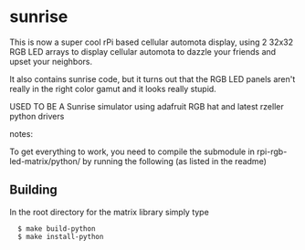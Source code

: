 # sunrise
This is now a super cool rPi based cellular automota display, using 2 32x32 RGB LED arrays to display cellular automota to dazzle your friends and upset your neighbors. 

It also contains sunrise code, but it turns out that the RGB LED panels aren't really in the right color gamut and it looks really stupid. 

USED TO BE A Sunrise simulator using adafruit RGB hat and latest rzeller python drivers

notes:

To get everything to work, you need to compile the submodule in rpi-rgb-led-matrix/python/ by running the following (as listed in the readme)

Building
--------

In the root directory for the matrix library simply type

      $ make build-python
      $ make install-python
